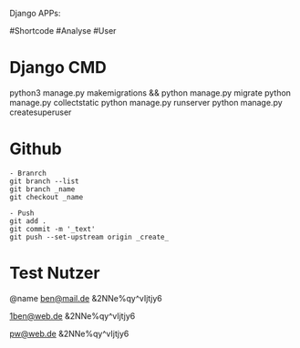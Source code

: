Django APPs:

#Shortcode
#Analyse
#User

# Django CMD
python3 manage.py makemigrations && python manage.py migrate
python manage.py collectstatic
python manage.py runserver
python manage.py createsuperuser

# Github

    - Branrch
    git branch --list
    git branch _name
    git checkout _name

    - Push
    git add .
    git commit -m '_text'
    git push --set-upstream origin _create_



# Test Nutzer
@name
ben@mail.de
&2NNe%qy^vIjtjy6

1ben@web.de
&2NNe%qy^vIjtjy6

pw@web.de
&2NNe%qy^vIjtjy6